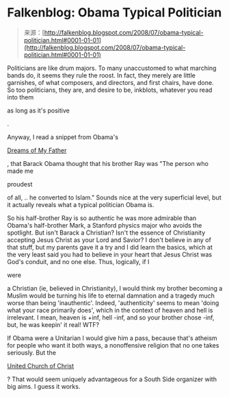 <!--yml
category: 未分类
date: 2024-05-12 23:09:22
-->

# Falkenblog: Obama Typical Politician

> 来源：[http://falkenblog.blogspot.com/2008/07/obama-typical-politician.html#0001-01-01](http://falkenblog.blogspot.com/2008/07/obama-typical-politician.html#0001-01-01)

Politicians are like drum majors. To many unaccustomed to what marching bands do, it seems they rule the roost. In fact, they merely are little garnishes, of what composers, and directors, and first chairs, have done. So too politicians, they are, and desire to be, inkblots, whatever you read into them

as long as it's positive

.

Anyway, I read a snippet from Obama's

[Dreams of My Father](http://www.abc.net.au/rn/bookshow/stories/2008/2293279.htm)

, that Barack Obama thought that his brother Ray was "The person who made me

proudest

of all, .. he converted to Islam." Sounds nice at the very superficial level, but it actually reveals what a typical politician Obama is.

So his half-brother Ray is so authentic he was more admirable than Obama's half-brother Mark, a Stanford physics major who avoids the spotlight. But isn't Barack a Christian? Isn't the essence of Christianity accepting Jesus Christ as your Lord and Savior? I don't believe in any of that stuff, but my parents gave it a try and I did learn the basics, which at the very least said you had to believe in your heart that Jesus Christ was God's conduit, and no one else. Thus, logically, if I

were

a Christian (ie, believed in Christianity), I would think my brother becoming a Muslim would be turning his life to eternal damnation and a tragedy much worse than being 'inauthentic'. Indeed, 'authenticity' seems to mean 'doing what your race primarily does', which in the context of heaven and hell is irrelevant. I mean, heaven is +inf, hell -inf, and so your brother chose -inf, but, he was keepin' it real! WTF?

If Obama were a Unitarian I would give him a pass, because that's atheism for people who want it both ways, a nonoffensive religion that no one takes seriously. But the

[United Church of Christ](http://www.ucc.org/about-us/)

? That would seem uniquely advantageous for a South Side organizer with big aims. I guess it works.
